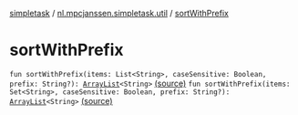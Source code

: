 [simpletask](../index.md) / [nl.mpcjanssen.simpletask.util](index.md) / [sortWithPrefix](.)

# sortWithPrefix

`fun sortWithPrefix(items: List<String>, caseSensitive: Boolean, prefix: String?): `[`ArrayList`](http://docs.oracle.com/javase/6/docs/api/java/util/ArrayList.html)`<String>` [(source)](https://github.com/mpcjanssen/simpletask-android/blob/master/src/main/java/nl/mpcjanssen/simpletask/util/Util.kt#L382)
`fun sortWithPrefix(items: Set<String>, caseSensitive: Boolean, prefix: String?): `[`ArrayList`](http://docs.oracle.com/javase/6/docs/api/java/util/ArrayList.html)`<String>` [(source)](https://github.com/mpcjanssen/simpletask-android/blob/master/src/main/java/nl/mpcjanssen/simpletask/util/Util.kt#L392)